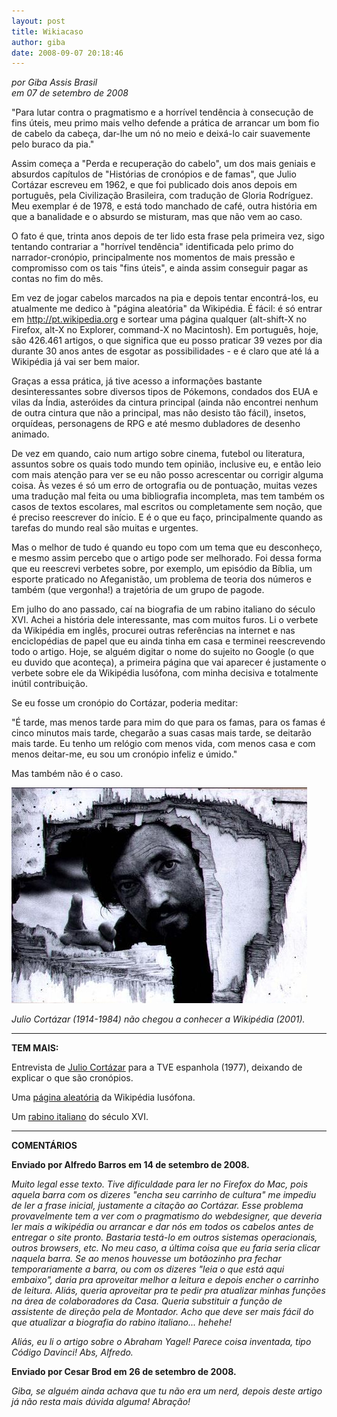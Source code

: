 ```yaml
---
layout: post
title: Wikiacaso
author: giba
date: 2008-09-07 20:18:46
---
```

*por Giba Assis Brasil*\
*em 07 de setembro de 2008*

"Para lutar contra o pragmatismo e a horrível tendência à consecução de fins úteis, meu primo mais velho defende a prática de arrancar um bom fio de cabelo da cabeça, dar-lhe um nó no meio e deixá-lo cair suavemente pelo buraco da pia."

Assim começa a "Perda e recuperação do cabelo", um dos mais geniais e absurdos capítulos de "Histórias de cronópios e de famas", que Julio Cortázar escreveu em 1962, e que foi publicado dois anos depois em português, pela Civilização Brasileira, com tradução de Gloria Rodríguez. Meu exemplar é de 1978, e está todo manchado de café, outra história em que a banalidade e o absurdo se misturam, mas que não vem ao caso.

O fato é que, trinta anos depois de ter lido esta frase pela primeira vez, sigo tentando contrariar a "horrível tendência" identificada pelo primo do narrador-cronópio, principalmente nos momentos de mais pressão e compromisso com os tais "fins úteis", e ainda assim conseguir pagar as contas no fim do mês.

Em vez de jogar cabelos marcados na pia e depois tentar encontrá-los, eu atualmente me dedico à "página aleatória" da Wikipédia. É fácil: é só entrar em http://pt.wikipedia.org e sortear uma página qualquer (alt-shift-X no Firefox, alt-X no Explorer, command-X no Macintosh). Em português, hoje, são 426.461 artigos, o que significa que eu posso praticar 39 vezes por dia durante 30 anos antes de esgotar as possibilidades - e é claro que até lá a Wikipédia já vai ser bem maior.

Graças a essa prática, já tive acesso a informações bastante desinteressantes sobre diversos tipos de Pókemons, condados dos EUA e vilas da Índia, asteróides da cintura principal (ainda não encontrei nenhum de outra cintura que não a principal, mas não desisto tão fácil), insetos, orquídeas, personagens de RPG e até mesmo dubladores de desenho animado.

De vez em quando, caio num artigo sobre cinema, futebol ou literatura, assuntos sobre os quais todo mundo tem opinião, inclusive eu, e então leio com mais atenção para ver se eu não posso acrescentar ou corrigir alguma coisa. Às vezes é só um erro de ortografia ou de pontuação, muitas vezes uma tradução mal feita ou uma bibliografia incompleta, mas tem também os casos de textos escolares, mal escritos ou completamente sem noção, que é preciso reescrever do início. E é o que eu faço, principalmente quando as tarefas do mundo real são muitas e urgentes.

Mas o melhor de tudo é quando eu topo com um tema que eu desconheço, e mesmo assim percebo que o artigo pode ser melhorado. Foi dessa forma que eu reescrevi verbetes sobre, por exemplo, um episódio da Bíblia, um esporte praticado no Afeganistão, um problema de teoria dos números e também (que vergonha!) a trajetória de um grupo de pagode.

Em julho do ano passado, caí na biografia de um rabino italiano do século XVI. Achei a história dele interessante, mas com muitos furos. Li o verbete da Wikipédia em inglês, procurei outras referências na internet e nas enciclopédias de papel que eu ainda tinha em casa e terminei reescrevendo todo o artigo. Hoje, se alguém digitar o nome do sujeito no Google (o que eu duvido que aconteça), a primeira página que vai aparecer é justamente o verbete sobre ele da Wikipédia lusófona, com minha decisiva e totalmente inútil contribuição.

Se eu fosse um cronópio do Cortázar, poderia meditar:

"É tarde, mas menos tarde para mim do que para os famas, para os famas é cinco minutos mais tarde, chegarão a suas casas mais tarde, se deitarão mais tarde. Eu tenho um relógio com menos vida, com menos casa e com menos deitar-me, eu sou um cronópio infeliz e úmido."

Mas também não é o caso.

![](/uploads/cortazar_hole.jpg)

*Julio Cortázar (1914-1984) não chegou a conhecer a Wikipédia (2001).*

- - -

**TEM MAIS:**

Entrevista de [Julio Cortázar](http://br.youtube.com/watch?v=yS14T8ObSew) para a TVE espanhola (1977), deixando de explicar o que são cronópios.

Uma [página aleatória](http://pt.wikipedia.org/wiki/Especial:Aleat%C3%B3ria) da Wikipédia lusófona.

Um [rabino italiano](http://pt.wikipedia.org/wiki/Abraham_Yagel) do século XVI.

- - -

**COMENTÁRIOS**

**Enviado por Alfredo Barros em 14 de setembro de 2008.**

*Muito legal esse texto. Tive dificuldade para ler no Firefox do Mac, pois aquela barra com os dizeres "encha seu carrinho de cultura" me impediu de ler a frase inicial, justamente a citação ao Cortázar. Esse problema provavelmente tem a ver com o pragmatismo do webdesigner, que deveria ler mais a wikipédia ou arrancar e dar nós em todos os cabelos antes de entregar o site pronto. Bastaria testá-lo em outros sistemas operacionais, outros browsers, etc. No meu caso, a última coisa que eu faria seria clicar naquela barra. Se ao menos houvesse um botãozinho pra fechar temporariamente a barra, ou com os dizeres "leia o que está aqui embaixo", daria pra aproveitar melhor a leitura e depois encher o carrinho de leitura. Aliás, queria aproveitar pra te pedir pra atualizar minhas funções na área de colaboradores da Casa. Queria substituir a função de assistente de direção pela de Montador. Acho que deve ser mais fácil do que atualizar a biografia do rabino italiano... hehehe!*

*Aliás, eu li o artigo sobre o Abraham Yagel! Parece coisa inventada, tipo Código Davinci! Abs, Alfredo.*

**Enviado por Cesar Brod em 26 de setembro de 2008.**

*Giba, se alguém ainda achava que tu não era um nerd, depois deste artigo já não resta mais dúvida alguma! Abração!*